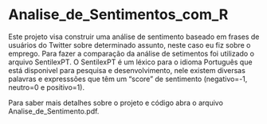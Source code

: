 # Analise_de_Sentimentos_com_R

Este projeto visa construir uma análise de sentimento baseado em frases de usuários do Twitter sobre
determinado assunto, neste caso eu fiz sobre o emprego. Para fazer a comparação da análise de setimentos foi
utilizado o arquivo SentilexPT. O SentilexPT é um léxico para o idioma Português que está disponivel para
pesquisa e desenvolvimento, nele existem diversas palavras e expresssões que têm um “score” de sentimento
(negativo=-1, neutro=0 e positivo=1).

Para saber mais detalhes sobre o projeto e código abra o arquivo Analise_de_Sentimento.pdf.
